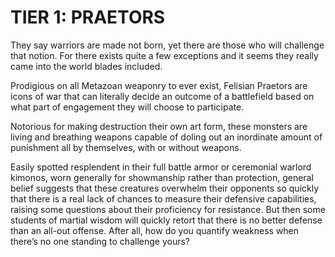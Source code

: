 # TIER 1: PRAETORS

They say warriors are made not born, yet there are those who will challenge that notion. For there exists quite a few exceptions and it seems they really came into the world blades included.

Prodigious on all Metazoan weaponry to ever exist, Felisian Praetors are icons of war that can literally decide an outcome of a battlefield based on what part of engagement they will choose to participate.

Notorious for making destruction their own art form, these monsters are living and breathing weapons capable of doling out an inordinate amount of punishment all by themselves, with or without weapons.

Easily spotted resplendent in their full battle armor or ceremonial warlord kimonos, worn generally for showmanship rather than protection, general belief suggests that these creatures overwhelm their opponents so quickly that there is a real lack of chances to measure their defensive capabilities, raising some questions about their proficiency for resistance. But then some students of martial wisdom will quickly retort that there is no better defense than an all-out offense. After all, how do you quantify weakness when there’s no one standing to challenge yours?
